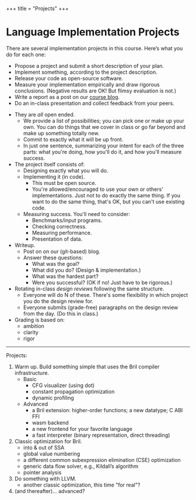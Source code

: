 +++
title = "Projects"
+++
# Language Implementation Projects

There are several implementation projects in this course.
Here’s what you do for each one:

* Propose a project and submit a short description of your plan.
* Implement something, according to the project description.
* Release your code as open-source software.
* Measure your implementation empirically and draw rigorous conclusions. (Negative results are OK! But flimsy evaluation is not.)
* Write a report as a post on our [course blog][blog].
* Do an in-class presentation and collect feedback from your peers.

[blog]: /blog/

- They are *all* open ended.
    - We provide a list of possibilities; you can pick one or make up your own. You can do things that we cover in class or go far beyond and make up something totally new.
    - Commit to exactly what it will be up front.
    - In just one sentence, summarizing your intent for each of the three parts: what you're doing, how you'll do it, and how you'll measure success.
- The project itself consists of:
    - Designing exactly what you will do.
    - Implementing it (in code).
        - This must be open source.
        - You're allowed/encouraged to use your own or others' implementations. Just not to do exactly the same thing. If you want to do the same thing, that's OK, but you can't use existing code.
    - Measuring success. You'll need to consider:
        - Benchmarks/input programs.
        - Checking correctness.
        - Measuring performance.
        - Presentation of data.
- Writeup.
    - Post on on our (git-based) blog.
    - Answer these questions:
        - What was the goal?
        - What did you do? (Design & implementation.)
        - What was the hardest part?
        - Were you successful? (OK if no! Just have to be rigorous.)
- Rotating in-class *design reviews* following the same structure.
    - Everyone will do N of these. There's some flexibility in which project you do the design review for.
    - Everyone submits (grade-free) paragraphs on the design review from the day. (Do this in class.)
- Grading is based on:
    - ambition
    - clarity
    - rigor

---

Projects:

1. Warm up. Build something simple that uses the Bril compiler infrastructure.
    - Basic
        - CFG visualizer (using dot)
        - constant propagation optimization
        - dynamic profiling
    - Advanced
        - a Bril extension: higher-order functions; a new datatype; C ABI FFI
        - wasm backend
        - a new frontend for your favorite language
        - a fast interpreter (binary representation, direct threading)
2. Classic optimization for Bril.
    - into & out of SSA
    - global value numbering
    - a different common subexpression elimination (CSE) optimization
    - generic data flow solver, e.g., Kildall’s algorithm
    - pointer analysis
3. Do something with LLVM.
    - another classic optimization, this time "for real"?
4. (and thereafter)... advanced?
